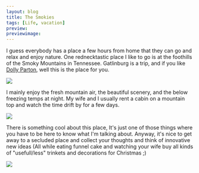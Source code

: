 ```yaml
---
layout: blog
title: The Smokies
tags: [Life, vacation]
preview:
previewimage:
---
```


<p>I guess everybody has a place a few hours from home that they can go and relax and enjoy nature. One rednecktastic place I like to go is at the foothills of the Smoky Mountains in Tennessee. Gatlinburg is a trip, and if you like <a href="http://www.dollyparton.com/">Dolly Parton</a>, well this is the place for you.</p> 

<a href="http://picasaweb.google.com/wesleyhales/Gatlinburg/photo?authkey=a7Wklk053VM#5129525253527558594"><img src="http://lh5.google.com/wesleyhales/Ry-8Cmrn2cI/AAAAAAAABEg/EdKLZSC1dSA/s400/DSC_2968_1.JPG" /></a> 

<p>I mainly enjoy the fresh mountain air, the beautiful scenery, and the below freezing temps at night. My wife and I usually rent a cabin on a mountain top and watch the time drift by for a few days.</p> 

<a href="http://picasaweb.google.com/wesleyhales/Gatlinburg/photo?authkey=a7Wklk053VM#5129731178861894914"><img src="http://lh4.google.com/wesleyhales/RzB3VCVPHQI/AAAAAAAABGE/c6ZzmKVkdTs/s400/DSC_2982_1.JPG" /></a> 

<p>There is something cool about this place, It's just one of those things where you have to be here to know what I'm talking about. Anyway, it's nice to get away to a secluded place and collect your thoughts and think of innovative new ideas (All while eating funnel cake and watching your wife buy all kinds of "usefull/less" trinkets and decorations for Christmas ;)</p> 

<a href="http://picasaweb.google.com/wesleyhales/Gatlinburg/photo?authkey=a7Wklk053VM#5129523995102140818"><img src="http://lh4.google.com/wesleyhales/Ry-65Wrn2ZI/AAAAAAAABEI/y6e7-o79TS0/s400/DSC_3029.JPG" /></a>

